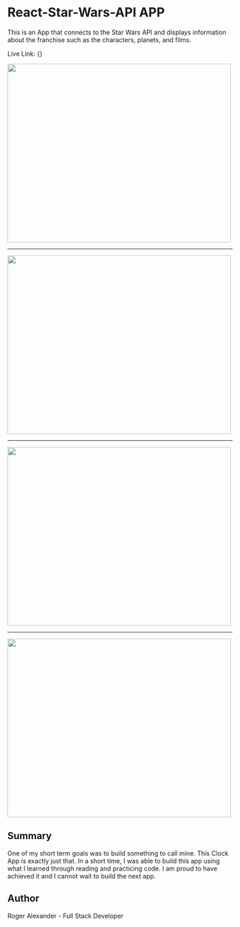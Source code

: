 
# React-Star-Wars-API APP

This is an App that connects to the Star Wars API and displays information about the franchise such as the characters, planets, and films.

Live Link: {}

<img src="media/img1.png" width="500" height="400">
<hr />
<img src="media/img2.png" width="500" height="400">
<hr />
<img src="media/img3.png" width="500" height="400">
<hr />
<img src="media/img4.png" width="500" height="400">


<h2>Summary</h2>
One of my short term goals was to build something to call mine. This Clock App is exactly just that. In a short time, I was able to build this app using what I learned through reading and practicing code. I am proud to have achieved it and I cannot wait to build the next app.

<h2>Author</h2>

Roger Alexander - Full Stack Developer
